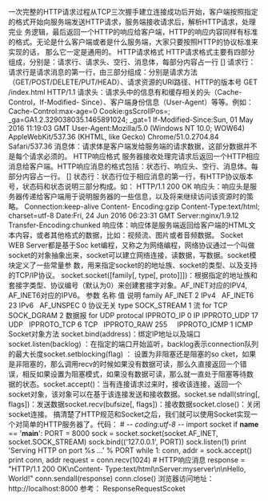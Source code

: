 一次完整的HTTP请求过程从TCP三次握手建立连接成功后开始，客户端按照指定的格式开始向服务端发送HTTP请求，服务端接收请求后，解析HTTP请求，处理完业
务逻辑，最后返回一个HTTP的响应给客户端，HTTP的响应内容同样有标准的格式。无论是什么客户端或者是什么服务端，大家只要按照HTTP的协议标准来实现的话，
那么它一定是通用的。 HTTP请求格式 HTTP请求格式主要有四部分组成，分别是：请求行、请求头、空行、消息体，每部分内容占一行  []
请求行：请求行是请求消息的第一行，由三部分组成：分别是请求方法（GET/POST/DELETE/PUT/HEAD）、请求资源的URI路径、HTTP的版本号
GET /index.html HTTP/1.1 请求头：请求头中的信息有和缓存相关的头（Cache-Control，If-Modified-
Since）、客户端身份信息（User-Agent）等等。例如： Cache-Control:max-age=0 Cookie:gsScrollPos=;
_ga=GA1.2.329038035.1465891024; _gat=1 If-Modified-Since:Sun, 01 May 2016
11:19:03 GMT User-Agent:Mozilla/5.0 (Windows NT 10.0; WOW64)
AppleWebKit/537.36 (KHTML, like Gecko) Chrome/51.0.2704.84 Safari/537.36
消息体：请求体是客户端发给服务端的请求数据，这部分数据并不是每个请求必须的。 HTTP响应格式
服务器接收处理完请求后返回一个HTTP相应消息给客户端。HTTP响应消息的格式包括：状态行、响应头、空行、消息体。每部分内容占一行。  []
状态行：状态行位于相应消息的第一行，有HTTP协议版本号，状态码和状态说明三部分构成。如： HTTP/1.1 200 OK
响应头：响应头是服务器传递给客户端用于说明服务器的一些信息，以及将来继续访问该资源时的策略。 Connection:keep-alive Content-
Encoding:gzip Content-Type:text/html; charset=utf-8 Date:Fri, 24 Jun 2016
06:23:31 GMT Server:nginx/1.9.12 Transfer-Encoding:chunked
响应体：响应体是服务端返回给客户端的HTML文本内容，或者其他格式的数据，比如：视频流、图片或者音频数据。 Socket WEB Server都是基于Soc
ket编程，又称之为网络编程，网络协议通过一个叫做socket的对象抽象出来，socket可以建立网络连接，读数据，写数据。socket模块定义了一些常量参
数，用来指定socket的的地址族、socket的类型、以及支持的TCP/IP协议。 socket.socket([family[, type[,
proto]]])：根据指定的地址族和套接字类型、协议编号（默认为0）来创建套接字对象。AF_INET对应的IPV4, AF_INET6对应的IPV6。
参数 名称 值 说明 family AF_INET 2 IPv4   AF_INET6 23 IPv6   AF_UNSPEC 0 协议无关 type
SOCK_STREAM 1 流 for TCP   SOCK_DGRAM 2 数据报 for UDP protocal IPPROTO_IP 0 IP
IPPROTO_UDP 17 UDP   IPPROTO_TCP 6 TCP   IPPROTO_RAW 255     IPPROTO_ICMP 1
ICMP Socket对象方法 socket.bind(address)：绑定IP地址以及端口socket.listen(backlog)
：在指定的端口开始监听，backlog表示connection队列的最大长度socket.setblocking(flag) ： 设置为非阻塞还是阻塞的so
cket，如果是非阻塞的，那么调用recv的时候如果没有数据可读，那么久直接返回一个错误，相反如果设置为阻塞模式，如果没有数据可读，那么就一直处于阻塞等待数
据的状态。socket.accept()：当有连接请求过来时，接收该连接，返回一个socket对象，该对象可以在基于该连接发送和接收数据。socket.se
ndall(string[, flags])：发送数据socket.recv(bufsize[,
flags])：接收数据socket.close()：关闭socket连接。
搞清楚了HTTP规范和Socket之后，我们就可以使用Socket实现一个对简单的HTTP服务器了。代码： # -*- coding:utf-8 -*-
import socket if __name__ == '__main__': PORT = 8000 sock =
socket.socket(socket.AF_INET, socket.SOCK_STREAM) sock.bind(('127.0.0.1',
PORT)) sock.listen(1) print 'Serving HTTP on port %s ...' % PORT while 1:
conn, addr = sock.accept() print conn, addr request = conn.recv(1024) #
HTTP响应消息 response = "HTTP/1.1 200 OK\nContent-
Type:text/html\nServer:myserver\n\nHello, World!" conn.sendall(response)
conn.close() 浏览器访问地址：http://localhost:8000 参考： ResponseRequestScoket

